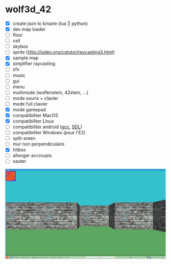 # wolf3d_42

- [x] create json to binaire (lua || python)
- [x] dev map loader
- [ ] floor
- [ ] ceil
- [ ] skybox
- [ ] sprite (http://lodev.org/cgtutor/raycasting3.html)
- [x] sample map
- [x] simplifier raycasting
- [ ] sfx
- [ ] music
- [ ] gui
- [ ] menu
- [ ] multimode (wolfenstein, 42stein, ...)
- [ ] mode souris + clavier
- [ ] mode full clavier
- [x] mode gamepad
- [x] compatibiliter MacOS
- [x] compatibiliter Linux
- [ ] compatibiliter android ([gcc](https://play.google.com/store/apps/details?id=com.n0n3m4.gcc4droid), [SDL](https://play.google.com/store/apps/details?id=com.n0n3m4.droidsdl))
- [ ] compatibiliter Windows (pour l'E2)
- [ ] split-sreen
- [ ] mur non perpendiculaire
- [x] hitbox
- [ ] allonger accroupis
- [ ] sauter

![alt tag](img/screenshot.png)
